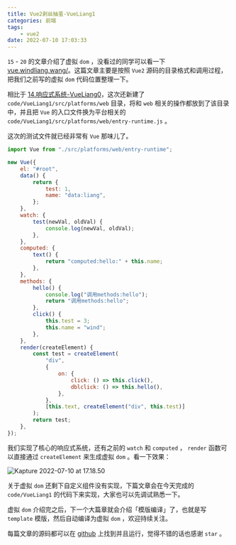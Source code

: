 ```yaml
---
title: Vue2剥丝抽茧-VueLiang1
categories: 前端
tags:
    - vue2
date: 2022-07-10 17:03:33
---
```


`15` - `20` 的文章介绍了虚拟 `dom` ，没看过的同学可以看一下 [vue.windliang.wang/](https://vue.windliang.wang/)。这篇文章主要是按照 `Vue2` 源码的目录格式和调用过程，把我们之前写的虚拟 `dom` 代码位置整理一下。

相比于 [14.响应式系统-VueLiang0](https://vue.windliang.wang/posts/Vue2%E5%89%A5%E4%B8%9D%E6%8A%BD%E8%8C%A7-VueLiang0.html)，这次还新建了 `code/VueLiang1/src/platforms/web` 目录，将和 `web` 相关的操作都放到了该目录中，并且把 `Vue` 的入口文件换为平台相关的 `code/VueLiang1/src/platforms/web/entry-runtime.js` 。

这次的测试文件就已经非常有 `Vue` 那味儿了。
```js
import Vue from "./src/platforms/web/entry-runtime";

new Vue({
    el: "#root",
    data() {
        return {
            test: 1,
            name: "data:liang",
        };
    },
    watch: {
        test(newVal, oldVal) {
            console.log(newVal, oldVal);
        },
    },
    computed: {
        text() {
            return "computed:hello:" + this.name;
        },
    },
    methods: {
        hello() {
            console.log("调用methods:hello");
            return "调用methods:hello";
        },
        click() {
            this.test = 3;
            this.name = "wind";
        },
    },
    render(createElement) {
        const test = createElement(
            "div",
            {
                on: {
                    click: () => this.click(),
                    dblclick: () => this.hello(),
                },
            },
            [this.text, createElement("div", this.test)]
        );
        return test;
    },
});
```

我们实现了核心的响应式系统，还有之前的 `watch` 和 `computed` ， `render` 函数可以直接通过 `createElement` 来生成虚拟 `dom` 。看一下效果：

![Kapture 2022-07-10 at 17.18.50](https://windliangblog.oss-cn-beijing.aliyuncs.com/windliangblog.oss-cn-beijing.aliyuncs.comKapture%202022-07-10%20at%2017.18.50.gif)

关于虚拟 `dom` 还剩下自定义组件没有实现，下篇文章会在今天完成的 `code/VueLiang1` 的代码下来实现，大家也可以先调试熟悉一下。

虚拟 `dom` 介绍完之后，下一个大篇章就会介绍「模版编译」了，也就是写 `template` 模版，然后自动编译为虚拟 `dom` ，欢迎持续关注。

每篇文章的源码都可以在 [github](https://github.com/wind-liang/vue2) 上找到并且运行，觉得不错的话也感谢 `star` 。
